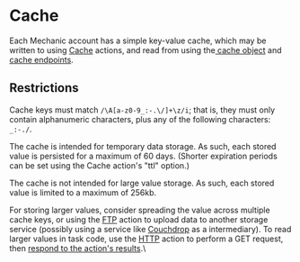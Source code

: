# Cache

Each Mechanic account has a simple key-value cache, which may be written to using [Cache](../../core/actions/cache.md) actions, and read from using the[ cache object](../liquid/objects/cache.md) and [cache endpoints](endpoints.md).

## Restrictions

Cache keys must match `/\A[a-z0-9_:-.\/]+\z/i`; that is, they must only contain alphanumeric characters, plus any of the following characters: `_:-./`.

The cache is intended for temporary data storage. As such, each stored value is persisted for a maximum of 60 days. (Shorter expiration periods can be set using the Cache action's "ttl" option.)

The cache is not intended for large value storage. As such, each stored value is limited to a maximum of 256kb.

For storing larger values, consider spreading the value across multiple cache keys, or using the [FTP](../../core/actions/ftp.md) action to upload data to another storage service (possibly using a service like [Couchdrop](https://couchdrop.io) as a intermediary). To read larger values in task code, use the [HTTP](../../core/actions/http.md) action to perform a GET request, then [respond to the action's results](../../techniques/responding-to-action-results.md).\
